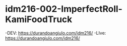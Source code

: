 # idm216-002-ImperfectRoll-KamiFoodTruck

-DEV: https://durandoangiulo.com/idm216/
-LIve: https://durandoangiulo.com/idm216/ 
